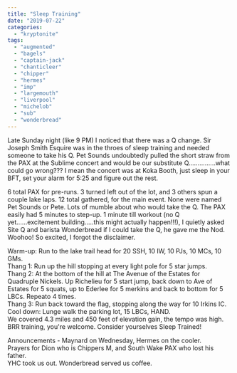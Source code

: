 ```yaml
---
title: "Sleep Training"
date: "2019-07-22"
categories: 
  - "kryptonite"
tags: 
  - "augmented"
  - "bagels"
  - "captain-jack"
  - "chanticleer"
  - "chipper"
  - "hermes"
  - "imp"
  - "largemouth"
  - "liverpool"
  - "michelob"
  - "sub"
  - "wonderbread"
---
```


Late Sunday night (like 9 PM) I noticed that there was a Q change. Sir Joseph Smith Esquire was in the throes of sleep training and needed someone to take his Q. Pet Sounds undoubtedly pulled the short straw from the PAX at the Sublime concert and would be our substitute Q...............what could go wrong??? I mean the concert was at Koka Booth, just sleep in your BFT, set your alarm for 5:25 and figure out the rest.

6 total PAX for pre-runs. 3 turned left out of the lot, and 3 others spun a couple lake laps. 12 total gathered, for the main event. None were named Pet Sounds or Pete. Lots of mumble about who would take the Q. The PAX easily had 5 minutes to step-up. 1 minute till workout (no Q yet......excitement building.....this might actually happen!!!), I quietly asked Site Q and barista Wonderbread if I could take the Q, he gave me the Nod. Woohoo! So excited, I forgot the disclaimer.

Warm-up: Run to the lake trail head for 20 SSH, 10 IW, 10 PJs, 10 MCs, 10 GMs.  
Thang 1: Run up the hill stopping at every light pole for 5 star jumps.  
Thang 2: At the bottom of the hill at The Avenue of the Estates for Quadruple Nickels. Up Richelieu for 5 start jump, back down to Ave of Estates for 5 squats, up to Ederlee for 5 merkins and back to bottom for 5 LBCs. Repeato 4 times.  
Thang 3: Run back toward the flag, stopping along the way for 10 Irkins IC.  
Cool down: Lunge walk the parking lot, 15 LBCs, HAND.  
We covered 4.3 miles and 450 feet of elevation gain, the tempo was high. BRR training, you're welcome. Consider yourselves Sleep Trained!

Announcements - Maynard on Wednesday, Hermes on the cooler.  
Prayers for Dion who is Chippers M, and South Wake PAX who lost his father.  
YHC took us out. Wonderbread served us coffee.
